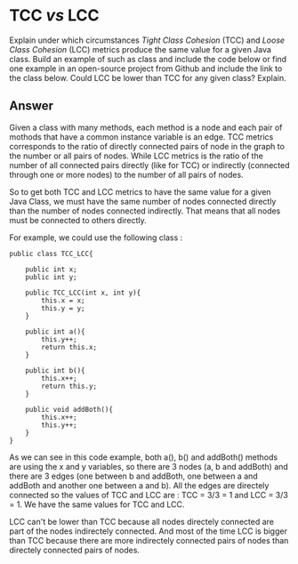 # TCC *vs* LCC

Explain under which circumstances *Tight Class Cohesion* (TCC) and *Loose Class Cohesion* (LCC) metrics produce the same value for a given Java class. Build an example of such as class and include the code below or find one example in an open-source project from Github and include the link to the class below. Could LCC be lower than TCC for any given class? Explain.

## Answer
Given a class with many methods, each method is a node and each pair of mothods that have a common instance variable is an edge.
TCC metrics corresponds to the ratio of directly connected pairs of node in the graph to the number or all pairs of nodes.
While LCC metrics is the ratio of the number of all connected pairs directly (like for TCC) or indirectly (connected through one or more nodes) to the number of all pairs of nodes.  

So to get both TCC and LCC metrics to have the same value for a given Java Class, we must have the same number of nodes connected directly than the number of nodes connected indirectly. That means that all nodes must be connected to others directly.  

For example, we could use the following class : 
```java:  
public class TCC_LCC{

    public int x;
    public int y;

    public TCC_LCC(int x, int y){
        this.x = x;
        this.y = y;
    }
    
    public int a(){
        this.y++;
        return this.x;
    }
    
    public int b(){
        this.x++;
        return this.y;
    }
    
    public void addBoth(){
        this.x++;
        this.y++;
    }
}  
```

As we can see in this code example, both a(), b() and addBoth() methods are using the x and y variables, so there are 3 nodes (a, b and addBoth) and there are 3 edges (one between b and addBoth, one between a and addBoth and another one between a and b). All the edges are directely connected so the values of TCC and LCC are : 
TCC = 3/3 = 1 and LCC = 3/3 = 1. We have the same values for TCC and LCC.  

LCC can't be lower than TCC because all nodes directely connected are part of the nodes indirectely connected. And most of the time LCC is bigger than TCC because there are more indirectely connected pairs of nodes than directely connected pairs of nodes.
